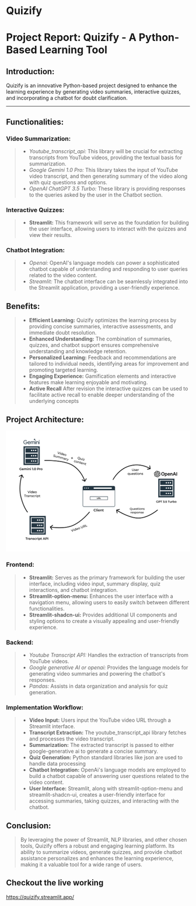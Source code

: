 # Quizify

# Project Report: Quizify - A Python-Based Learning Tool

## Introduction:

Quizify is an innovative Python-based project designed to enhance the learning experience by generating video summaries, interactive quizzes, and incorporating a chatbot for doubt clarification.

---

## Functionalities:

### Video Summarization:

> -   _Youtube_transcript_api:_ This library will be crucial for extracting transcripts from YouTube videos, providing the textual basis for summarization.
> -   _Google Gemini 1.0 Pro:_ This library takes the input of YouTube video transcript, and then generating summary of the video along with quiz questions and options.
> -   _OpenAI ChatGPT 3.5 Turbo:_ These library is providing responses to the queries asked by the user in the Chatbot section.

### Interactive Quizzes:

> -   **Streamlit:** This framework will serve as the foundation for building the user interface, allowing users to interact with the quizzes and view their results.

### Chatbot Integration:

> -   _Openai:_ OpenAI's language models can power a sophisticated chatbot capable of understanding and responding to user queries related to the video content.
> -   _Streamlit:_ The chatbot interface can be seamlessly integrated into the Streamlit application, providing a user-friendly experience.

## Benefits:

> -   **Efficient Learning:** Quizify optimizes the learning process by providing concise summaries, interactive assessments, and immediate doubt resolution.
> -   **Enhanced Understanding:** The combination of summaries, quizzes, and chatbot support ensures comprehensive understanding and knowledge retention.
> -   **Personalized Learning:** Feedback and recommendations are tailored to individual needs, identifying areas for improvement and promoting targeted learning.
> -   **Engaging Experience:** Gamification elements and interactive features make learning enjoyable and motivating.
> -   **Active Recall** After revision the interactive quizzes can be used to facilitate active recall to enable deeper understanding of the underlying concepts

## Project Architecture:

![Data flow](./assets/Data_flow.png)

### Frontend:

> -   **Streamlit:** Serves as the primary framework for building the user interface, including video input, summary display, quiz interactions, and chatbot integration.
> -   **Streamlit-option-menu:** Enhances the user interface with a navigation menu, allowing users to easily switch between different functionalities.
> -   **Streamlit-shadcn-ui:** Provides additional UI components and styling options to create a visually appealing and user-friendly experience.

### Backend:

> -   _Youtube Transcript API:_ Handles the extraction of transcripts from YouTube videos.
> -   _Google generative AI or openai:_ Provides the language models for generating video summaries and powering the chatbot's responses.
> -   _Pandas:_ Assists in data organization and analysis for quiz generation.

### Implementation Workflow:

> -   **Video Input:** Users input the YouTube video URL through a Streamlit interface.
> -   **Transcript Extraction:** The youtube_transcript_api library fetches and processes the video transcript.
> -   **Summarization:** The extracted transcript is passed to either google-generative ai to generate a concise summary.
> -   **Quiz Generation:** Python standard libraries like json are used to handle data processing
> -   **Chatbot Integration:** OpenAi's language models are employed to build a chatbot capable of answering user questions related to the video content.
> -   **User Interface:** Streamlit, along with streamlit-option-menu and streamlit-shadcn-ui, creates a user-friendly interface for accessing summaries, taking quizzes, and interacting with the chatbot.

## Conclusion:

> By leveraging the power of Streamlit, NLP libraries, and other chosen tools, Quizify offers a robust and engaging learning platform. Its ability to summarize videos, generate quizzes, and provide chatbot assistance personalizes and enhances the learning experience, making it a valuable tool for a wide range of users.

## Checkout the live working

https://quizify.streamlit.app/
